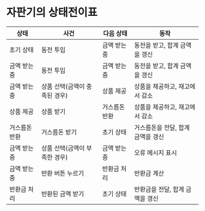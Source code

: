 # 자판기의 상태전이표
| 상태 | 사건 | 다음 상태 | 동작 |
| --- |  --- |  --- |  --- |
| 초기 상태 | 동전 투입 | 금액 받는 중 | 동전을 받고, 합계 금액을 갱신 |
| 금액 받는 중 | 동전 투입 | 금액 받는 중 | 동전을 받고, 합계 금액을 갱신 |
| 금액 받는 중 | 상품 선택(금액이 충족된 경우) | 상품 제공 | 상품을 제공하고, 재고에서 감소 |
| 상품 제공 | 상품 받기 | 거스름돈 반환 | 상품을 제공하고, 재고에서 감소 |
| 거스름돈 반환 | 거스름돈 받기 | 초기 상태 | 거스름돈을 전달, 합계 금액을 갱신 |
| 금액 받는 중 | 상품 선택(금액이 부족한 경우) | 금액 받는 중 | 오류 메시지 표시 |
| 금액 받는 중 | 반환 버튼 누르기 | 반환금 처리 | 반환금 계산 |
| 반환금 처리 | 반환된 금액 받기 | 초기 상태 | 반환금을 전달, 합계 금액을 갱신 |
